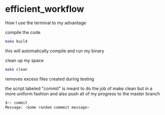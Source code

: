 # efficient_workflow
How I use the terminal to my advantage

compile the code
```bash
make build
```
this will automatically compile and run my binary

clean up my space
```bash
make clean
```
removes excess files created during testing

the script labeled "commit" is meant to do the job of make clean but in a more uniform fashion and also push all of my progress to the master branch

```bash
$~: commit
Message: <Some random commmit message>
```

